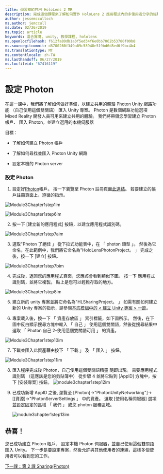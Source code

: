 ```yaml
---
title: 學習模組共用 HoloLens 2 MR
description: 完成這個課程來了解如何實作 HoloLens 2 應用程式內的多使用者分享的經驗。
author: jessemcculloch
ms.author: jemccull
ms.date: 02/26/2019
ms.topic: article
keywords: 混合實境, unity, 教學課程, hololens
ms.openlocfilehash: f612fa89db1a3f5ed34f6e0bb7062b53780f09b8
ms.sourcegitcommit: d8700260f349a09c53948e519bd6d8ed6f9bc4b4
ms.translationtype: MT
ms.contentlocale: zh-TW
ms.lasthandoff: 06/27/2019
ms.locfileid: "67416119"
---
```

# <a name="setting-up-photon"></a>設定 Photon

在這一課中，我們將了解如何做好準備，以建立共用的體驗 Photon Unity 網路功能 （自己使用這個雙關語） 匯入 Unity 專案。 Photon 是數個網路功能選項 Mixed Reality 開發人員可用來建立共用的體驗。 我們將帶領您學習建立 Photon 帳戶、 匯入 Photon，並建立選用的本機伺服器

目標：

* 了解如何建立 Photon 帳戶

* 了解如何尋找並匯入 Photon Unity 網路

* 設定本機的 Photon server

  

### <a name="setting-up-photon"></a>設定 Photon

1. 設定好[Photon](https://dashboard.photonengine.com/en-US/Account/SignUp)帳戶。 按一下瀏覽至 Photon 註冊頁面[此連結](https://dashboard.photonengine.com/en-US/Account/SignUp)。 若要建立的帳戶註冊頁面上，遵循的指示。 
   

![Module3Chapter1step1im](images/module3chapter1step1im.PNG)



![Module3Chapter1step6im](images/module3chapter1step6im.PNG)

2. 按一下 [建立新的應用程式] 按鈕，以建立應用程式識別碼。

![Module3Chapter1step7aim](images/module3chapter1step7aim.PNG)

3. 選取"Photon 了絕佳 」 從下拉式功能表中，在 「 photon 類型 」。 然後為它命名，在此範例中，我們將它命名為"HoloLensPhotonProject。 」 完成之後，按一下 [建立] 按鈕。

![Module3Chapter1step7bim](images/module3chapter1step7bim.PNG)

4. 完成後，返回您的應用程式頁面，您應該會看到類似下圖。 按一下 應用程式識別碼，並將它複製。 貼上是您可以輕鬆存取的地方。  

![Module3Chapter1step8im](images/module3chapter1step8im.PNG)

5. 建立新的 unity 專案並將它命名為"HLSharingProject。 」 如需有關如何建立新的 Unity 專案的指示，請參閱[基底模組中的 < 建立 Unity 專案 > 一節](https://docs.microsoft.com/en-us/windows/mixed-reality/mrlearning-base-ch1#create-new-unity-project)。 

6. 專案載入後，按一下 「 資產存放區 」 索引標籤，如下圖所示。 然後，在下圖中反白顯示搜尋方塊中輸入 「 自己 」 使用這個雙關語，然後從搜尋結果中選取 「 Photon 自己 2-使用這個雙關語可用 」 的資產。 

![Module3Chapter1step10im](images/module3chapter1step10im.PNG)

7. 下載並匯入此資產藉由按下 「 下載 」 及 「 匯入 」 按鈕。

![Module3Chapter1step11im](images/module3chapter1step11im.PNG)

8. 匯入程序完成後 Photon，自己使用這個雙關語精靈 隨即出現。 需要應用程式識別碼 （這應該是您的剪貼簿中） 從步驟 4 並將它貼到 [AppID] 方塊中，按下 [安裝專案] 按鈕。 
![module3chapter1step12im](images/module3chapter1step12im.PNG)

9. 已成功新增 AppID 之後, 瀏覽至 [Photon]->"PhotonUnityNetworking"]-> [[資源]->"PhotonServerSettings 」 中的資產。 選取 [使用名稱伺服器] 選項並設定固定的區域 「 我們 」 或您 photon 服務區域。

   ![module3chapter1step13im](images/module3chapter1step13im.PNG)

## <a name="congratulations"></a>恭喜！

您已成功建立 Photon 帳戶、 設定本機 Photon 伺服器，並自己使用這個雙關語匯入 Unity。 下一步是要設定專案，然後允許與其他使用者的連線，這樣多個使用者可以看到您的工作。 

[下一課：第 2 課 Sharing(Photon)](mrlearning-sharing(photon)-ch2.md)

